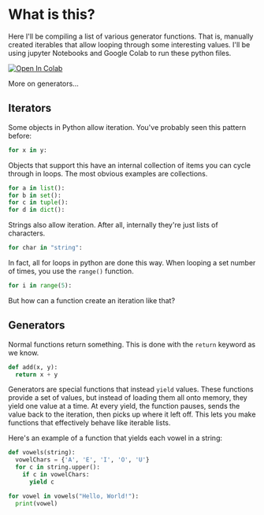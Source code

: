# What is this?
Here I'll be compiling a list of various generator functions. That is, manually created iterables that allow looping through some interesting values. I'll be using jupyter Notebooks and Google Colab to run these python files.

[![Open In Colab](https://colab.research.google.com/assets/colab-badge.svg)](https://colab.research.google.com/github/mtxrii/generators/)

More on generators...

## Iterators
Some objects in Python allow iteration. You've probably seen this pattern before:
```python
for x in y:
```

Objects that support this have an internal collection of items you can cycle through in loops. The most obvious examples are collections.
```python
for a in list():
for b in set():
for c in tuple():
for d in dict():
```

Strings also allow iteration. After all, internally they're just lists of characters.
```python
for char in "string":
```

In fact, all for loops in python are done this way. When looping a set number of times, you use the `range()` function.
```python
for i in range(5):
```
But how can a function create an iteration like that?

## Generators
Normal functions return something. This is done with the `return` keyword as we know.
```python
def add(x, y):
  return x + y
```

Generators are special functions that instead `yield` values. These functions provide a set of values, but instead of loading them all onto memory, they yield one value at a time. At every yield, the function pauses, sends the value back to the iteration, then picks up where it left off. This lets you make functions that effectively behave like iterable lists.

Here's an example of a function that yields each vowel in a string:
```python
def vowels(string):
  vowelChars = {'A', 'E', 'I', 'O', 'U'}
  for c in string.upper():
    if c in vowelChars:
      yield c
```
```python
for vowel in vowels("Hello, World!"):
  print(vowel)
```
